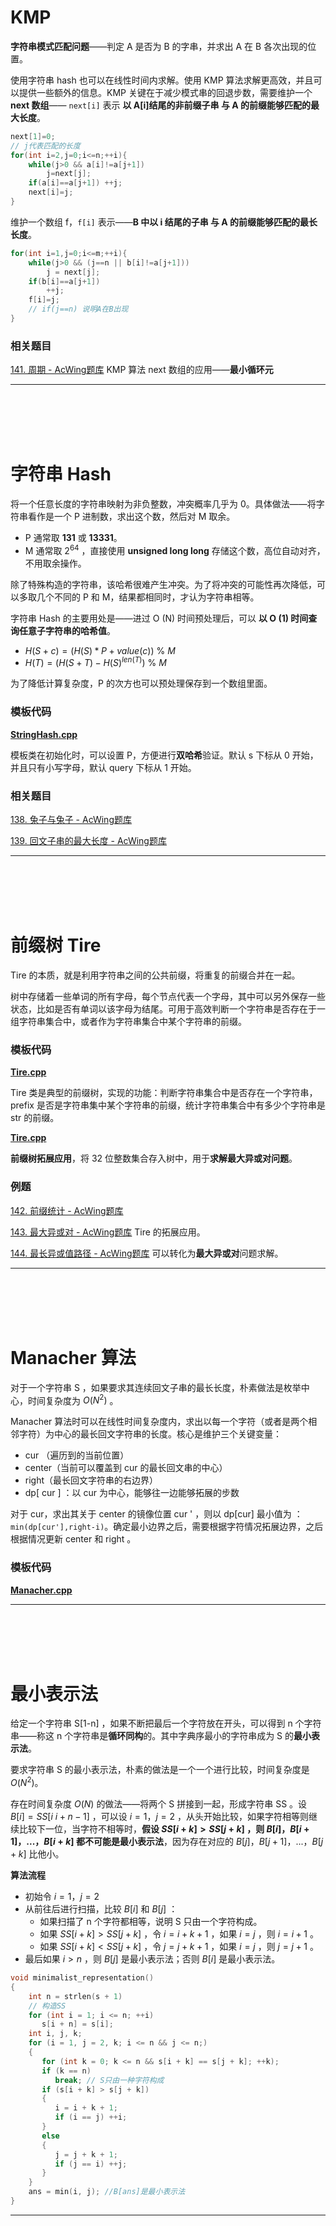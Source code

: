 # KMP

**字符串模式匹配问题**——判定 A 是否为 B 的字串，并求出 A 在 B 各次出现的位置。

使用字符串 hash 也可以在线性时间内求解。使用 KMP 算法求解更高效，并且可以提供一些额外的信息。KMP 关键在于减少模式串的回退步数，需要维护一个 **next 数组**—— `next[i]` 表示  **以 A[i]结尾的非前缀子串  与  A 的前缀能够匹配的最大长度**。

```cpp
next[1]=0; 
// j代表匹配的长度
for(int i=2,j=0;i<=n;++i){
	while(j>0 && a[i]!=a[j+1]) 
		j=next[j];
	if(a[i]==a[j+1]) ++j;
	next[i]=j;
}
```


维护一个数组 f，`f[i]` 表示——**B 中以 i 结尾的子串  与  A 的前缀能够匹配的最长长度**。

```cpp
for(int i=1,j=0;i<=m;++i){
    while(j>0 && (j==n || b[i]!=a[j+1]))
        j = next[j];
    if(b[i]==a[j+1]) 
        ++j;
    f[i]=j;
    // if(j==n) 说明A在B出现 
}
```


### 相关题目

[141. 周期 - AcWing题库](https://www.acwing.com/problem/content/143/) KMP 算法 next 数组的应用——**最小循环元**

---


<br/>


<br/>


<br/>


<br/>


# 字符串 Hash

将一个任意长度的字符串映射为非负整数，冲突概率几乎为 0。具体做法——将字符串看作是一个 P 进制数，求出这个数，然后对 M 取余。
- P 通常取 **131** 或 **13331**。
- M 通常取 $2^{64}$ ，直接使用 **unsigned long long** 存储这个数，高位自动对齐，不用取余操作。

除了特殊构造的字符串，该哈希很难产生冲突。为了将冲突的可能性再次降低，可以多取几个不同的 P 和 M，结果都相同时，才认为字符串相等。

字符串 Hash 的主要用处是——进过 O (N) 时间预处理后，可以 **以 O (1) 时间查询任意子字符串的哈希值**。
- $H(S+c)=(H(S)*P+value(c))\  \% \  M$
- $H(T)=(H(S+T)-H(S)^{len(T)}) \  \%  \ M$

为了降低计算复杂度，P 的次方也可以预处理保存到一个数组里面。

### 模板代码

[**StringHash.cpp**](/copypasta/String/StringHash.cpp) 

模板类在初始化时，可以设置 P，方便进行**双哈希**验证。默认 s 下标从 0 开始，并且只有小写字母，默认 query 下标从 1 开始。


### 相关题目

[138. 兔子与兔子 - AcWing题库](https://www.acwing.com/problem/content/140/)

[139. 回文子串的最大长度 - AcWing题库](https://www.acwing.com/problem/content/141/)

---


<br/>


<br/>


<br/>


<br/>


# 前缀树 Tire

Tire 的本质，就是利用字符串之间的公共前缀，将重复的前缀合并在一起。

树中存储着一些单词的所有字母，每个节点代表一个字母，其中可以另外保存一些状态，比如是否有单词以该字母为结尾。可用于高效判断一个字符串是否存在于一组字符串集合中，或者作为字符串集合中某个字符串的前缀。

### 模板代码

[**Tire.cpp**](/copypasta/String/Tire.cpp)

Tire 类是典型的前缀树，实现的功能：判断字符串集合中是否存在一个字符串，prefix 是否是字符串集中某个字符串的前缀，统计字符串集合中有多少个字符串是 str 的前缀。

[**Tire.cpp**](/copypasta/String/TireXor.cpp)

**前缀树拓展应用**，将 32 位整数集合存入树中，用于**求解最大异或对问题**。


### 例题


[142. 前缀统计 - AcWing题库](https://www.acwing.com/problem/content/description/144/)

[143. 最大异或对 - AcWing题库](https://www.acwing.com/problem/content/145/) Tire 的拓展应用。

[144. 最长异或值路径 - AcWing题库](https://www.acwing.com/problem/content/146/) 可以转化为**最大异或对**问题求解。

---


<br/>


<br/>


<br/>


<br/>



# Manacher 算法

对于一个字符串 S ，如果要求其连续回文子串的最长长度，朴素做法是枚举中心，时间复杂度为 $O(N^2)$ 。

Manacher 算法时可以在线性时间复杂度内，求出以每一个字符（或者是两个相邻字符）为中心的最长回文字符串的长度。核心是维护三个关键变量：
- cur （遍历到的当前位置）
- center（当前可以覆盖到 cur 的最长回文串的中心）
- right（最长回文字符串的右边界） 
- dp[ cur ] ：以 cur 为中心，能够往一边能够拓展的步数

对于 cur，求出其关于 center 的镜像位置 cur ' ，则以 dp[cur] 最小值为 ：`min(dp[cur'],right-i)`。确定最小边界之后，需要根据字符情况拓展边界，之后根据情况更新 center 和 right 。

### 模板代码

[**Manacher.cpp**](/copypasta/String/Manacher.cpp)


---


<br/>


<br/>


<br/>


<br/>




# 最小表示法

给定一个字符串 S[1-n] ，如果不断把最后一个字符放在开头，可以得到 n 个字符串——称这 n 个字符串是**循环同构**的。其中字典序最小的字符串成为 S 的**最小表示法**。

要求字符串 S 的最小表示法，朴素的做法是一个一个进行比较，时间复杂度是 $O (N^2)$。

存在时间复杂度 $O(N)$ 的做法——将两个 S 拼接到一起，形成字符串 SS 。设 $B[i] = SS[i~i+n-1]$ ，可以设 $i=1，j=2$ ，从头开始比较，如果字符相等则继续比较下一位，当字符不相等时，**假设 $SS[i+k] > SS[j+k]$ ，则 $B[i] ，B[i+1]，...，B[i+k]$ 都不可能是最小表示法**，因为存在对应的   $B[j] ，B[j+1]，...，B[j+k]$ 比他小。

**算法流程**
-  初始令 $i=1，j=2$
- 从前往后进行扫描，比较 $B[i]$ 和 $B[j]$ ：
	- 如果扫描了 n 个字符都相等，说明 S 只由一个字符构成。
	- 如果 $SS[i+k] > SS[j+k]$ ，令 $i=i+k+1$ ，如果 $i=j$ ，则 $i=i+1$ 。
	- 如果 $SS[i+k] < SS[j+k]$ ，令 $j=j+k+1$ ，如果 $i=j$ ，则 $j=j+1$ 。
- 最后如果 $i>n$ ，则 $B[j]$ 是最小表示法；否则 $B[i]$ 是最小表示法。

```cpp
void minimalist_representation()  
{  
    int n = strlen(s + 1)  
    // 构造SS  
    for (int i = 1; i <= n; ++i)  
       s[i + n] = s[i];  
    int i, j, k;  
    for (i = 1, j = 2, k; i <= n && j <= n;)  
    {  
       for (int k = 0; k <= n && s[i + k] == s[j + k]; ++k);  
       if (k == n)  
          break; // S只由一种字符构成  
       if (s[i + k] > s[j + k])  
       {  
          i = i + k + 1;  
          if (i == j) ++i;  
       }  
       else  
       {  
          j = j + k + 1;  
          if (j == i) ++j;  
       }  
    }  
    ans = min(i, j); //B[ans]是最小表示法  
}
```


---